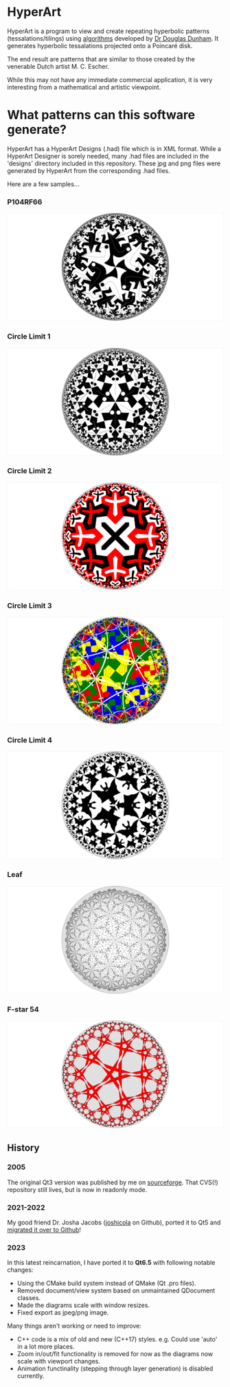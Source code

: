 # HyperArt
HyperArt is a program to view and create repeating hyperbolic patterns (tessalations/tilings) using [algorithms](https://www.d.umn.edu/~ddunham/) developed by [Dr Douglas Dunham](https://scse.d.umn.edu/faculty-staff/douglas-dunham). It generates hyperbolic tessalations projected onto a Poincaré disk. 

The end result are patterns that are similar to those created by the venerable Dutch artist M. C. Escher. 

While this may not have any immediate commercial application, it is very interesting from a mathematical and artistic viewpoint.

# What patterns can this software generate? 
HyperArt has a HyperArt Designs (.had) file which is in XML format. While a HyperArt Designer is sorely needed, many .had files are included in the 'designs' directory included in this repository. These jpg and png files were generated by HyperArt from the corresponding .had files. 

Here are a few samples... 
### P104RF66
![p104rf66](docs/exported_images/p104rf66.png)

### Circle Limit 1
![cl1](docs/exported_images/cl1.png)

### Circle Limit 2
![cl2](docs/exported_images/cl2.png)

### Circle Limit 3
![cl3](docs/exported_images/cl3.png)

### Circle Limit 4
![cl4](docs/exported_images/cl4.png)

### Leaf
![leaf](docs/exported_images/leaf.png)

### F-star 54
![fstar54](docs/exported_images/fstar54.png)

## History
### 2005
The original Qt3 version was published by me on [sourceforge](https://hyperart.sourceforge.net). That CVS(!) repository still lives, but is now in readonly mode. 

### 2021-2022
My good friend Dr. Josha Jacobs ([joshicola](https://github.com/joshicola) on Github), ported it to Qt5 and [migrated it over to Github](https://github.com/joshicola/hyperart)!

### 2023
In this latest reincarnation, I have ported it to **Qt6.5** with following notable changes:
* Using the CMake build system instead of QMake (Qt .pro files).
* Removed document/view system based on unmaintained QDocument classes.
* Made the diagrams scale with window resizes. 
* Fixed export as jpeg/png image.

Many things aren't working or need to improve:
* C++ code is a mix of old and new (C++17) styles. e.g. Could use 'auto' in a lot more places.
* Zoom in/out/fit functionality is removed for now as the diagrams now scale with viewport changes.
* Animation functinality (stepping through layer generation) is disabled currently. 
